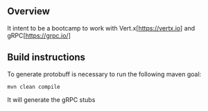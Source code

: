 ## Overview

It intent to be a bootcamp to work with Vert.x[https://vertx.io] and gRPC[https://grpc.io/]

## Build instructions

To generate protobuff is necessary to run the following maven goal:

``mvn clean compile ``

It will generate the gRPC stubs